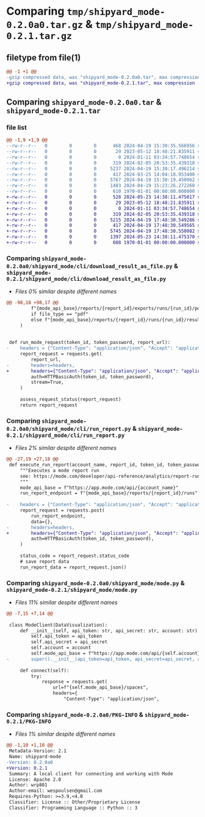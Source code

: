 # Comparing `tmp/shipyard_mode-0.2.0a0.tar.gz` & `tmp/shipyard_mode-0.2.1.tar.gz`

## filetype from file(1)

```diff
@@ -1 +1 @@
-gzip compressed data, was "shipyard_mode-0.2.0a0.tar", max compression
+gzip compressed data, was "shipyard_mode-0.2.1.tar", max compression
```

## Comparing `shipyard_mode-0.2.0a0.tar` & `shipyard_mode-0.2.1.tar`

### file list

```diff
@@ -1,9 +1,9 @@
--rw-r--r--   0        0        0      468 2024-04-19 15:30:35.566956 shipyard_mode-0.2.0a0/pyproject.toml
--rw-r--r--   0        0        0       29 2023-05-12 18:48:21.835911 shipyard_mode-0.2.0a0/shipyard_mode/__init__.py
--rw-r--r--   0        0        0        0 2024-01-11 03:34:57.748654 shipyard_mode-0.2.0a0/shipyard_mode/cli/__init__.py
--rw-r--r--   0        0        0      319 2024-02-05 20:53:35.439318 shipyard_mode-0.2.0a0/shipyard_mode/cli/authtest.py
--rw-r--r--   0        0        0     5237 2024-04-19 15:30:17.496214 shipyard_mode-0.2.0a0/shipyard_mode/cli/download_result_as_file.py
--rw-r--r--   0        0        0      417 2024-03-25 14:04:18.953400 shipyard_mode-0.2.0a0/shipyard_mode/cli/exit_codes.py
--rw-r--r--   0        0        0     5767 2024-04-19 15:30:19.450962 shipyard_mode-0.2.0a0/shipyard_mode/cli/run_report.py
--rw-r--r--   0        0        0     1483 2024-04-19 15:23:26.272268 shipyard_mode-0.2.0a0/shipyard_mode/mode.py
--rw-r--r--   0        0        0      610 1970-01-01 00:00:00.000000 shipyard_mode-0.2.0a0/PKG-INFO
+-rw-r--r--   0        0        0      528 2024-05-23 14:38:11.475017 shipyard_mode-0.2.1/pyproject.toml
+-rw-r--r--   0        0        0       29 2023-05-12 18:48:21.835911 shipyard_mode-0.2.1/shipyard_mode/__init__.py
+-rw-r--r--   0        0        0        0 2024-01-11 03:34:57.748654 shipyard_mode-0.2.1/shipyard_mode/cli/__init__.py
+-rw-r--r--   0        0        0      319 2024-02-05 20:53:35.439318 shipyard_mode-0.2.1/shipyard_mode/cli/authtest.py
+-rw-r--r--   0        0        0     5215 2024-04-19 17:48:30.549286 shipyard_mode-0.2.1/shipyard_mode/cli/download_result_as_file.py
+-rw-r--r--   0        0        0      417 2024-04-19 17:48:30.549565 shipyard_mode-0.2.1/shipyard_mode/cli/exit_codes.py
+-rw-r--r--   0        0        0     5745 2024-04-19 17:48:30.550082 shipyard_mode-0.2.1/shipyard_mode/cli/run_report.py
+-rw-r--r--   0        0        0     1397 2024-05-23 14:38:11.475370 shipyard_mode-0.2.1/shipyard_mode/mode.py
+-rw-r--r--   0        0        0      608 1970-01-01 00:00:00.000000 shipyard_mode-0.2.1/PKG-INFO
```

### Comparing `shipyard_mode-0.2.0a0/shipyard_mode/cli/download_result_as_file.py` & `shipyard_mode-0.2.1/shipyard_mode/cli/download_result_as_file.py`

 * *Files 0% similar despite different names*

```diff
@@ -98,18 +98,17 @@
         f"{mode_api_base}/reports/{report_id}/exports/runs/{run_id}/pdf/download"
         if file_type == "pdf"
         else f"{mode_api_base}/reports/{report_id}/runs/{run_id}/results/content.{file_type}"
     )
 
 
 def run_mode_request(token_id, token_password, report_url):
-    headers = {"Content-Type": "application/json", "Accept": "application/hal+json"}
     report_request = requests.get(
         report_url,
-        headers=headers,
+        headers={"Content-Type": "application/json", "Accept": "application/hal+json"},
         auth=HTTPBasicAuth(token_id, token_password),
         stream=True,
     )
 
     assess_request_status(report_request)
     return report_request
```

### Comparing `shipyard_mode-0.2.0a0/shipyard_mode/cli/run_report.py` & `shipyard_mode-0.2.1/shipyard_mode/cli/run_report.py`

 * *Files 2% similar despite different names*

```diff
@@ -27,19 +27,18 @@
 def execute_run_report(account_name, report_id, token_id, token_password):
     """Executes a mode report run
     see: https://mode.com/developer/api-reference/analytics/report-runs/#runReport
     """
     mode_api_base = f"https://app.mode.com/api/{account_name}"
     run_report_endpoint = f"{mode_api_base}/reports/{report_id}/runs"
 
-    headers = {"Content-Type": "application/json", "Accept": "application/hal+json"}
     report_request = requests.post(
         run_report_endpoint,
         data={},
-        headers=headers,
+        headers={"Content-Type": "application/json", "Accept": "application/hal+json"},
         auth=HTTPBasicAuth(token_id, token_password),
     )
 
     status_code = report_request.status_code
     # save report data
     run_report_data = report_request.json()
```

### Comparing `shipyard_mode-0.2.0a0/shipyard_mode/mode.py` & `shipyard_mode-0.2.1/shipyard_mode/mode.py`

 * *Files 11% similar despite different names*

```diff
@@ -7,15 +7,14 @@
 
 class ModeClient(DataVisualization):
     def __init__(self, api_token: str, api_secret: str, account: str) -> None:
         self.api_token = api_token
         self.api_secret = api_secret
         self.account = account
         self.mode_api_base = f"https://app.mode.com/api/{self.account}"
-        super().__init__(api_token=api_token, api_secret=api_secret, account=account)
 
     def connect(self):
         try:
             response = requests.get(
                 url=f"{self.mode_api_base}/spaces",
                 headers={
                     "Content-Type": "application/json",
```

### Comparing `shipyard_mode-0.2.0a0/PKG-INFO` & `shipyard_mode-0.2.1/PKG-INFO`

 * *Files 1% similar despite different names*

```diff
@@ -1,10 +1,10 @@
 Metadata-Version: 2.1
 Name: shipyard-mode
-Version: 0.2.0a0
+Version: 0.2.1
 Summary: A local client for connecting and working with Mode
 License: Apache 2.0
 Author: wrp801
 Author-email: wespoulsen@gmail.com
 Requires-Python: >=3.9,<4.0
 Classifier: License :: Other/Proprietary License
 Classifier: Programming Language :: Python :: 3
```


